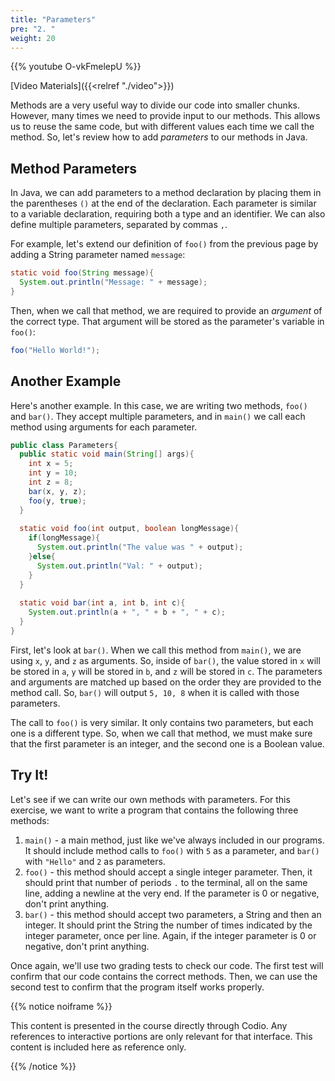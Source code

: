 ```yaml
---
title: "Parameters"
pre: "2. "
weight: 20
---
```


{{% youtube O-vkFmelepU %}}

[Video Materials]({{<relref "./video">}})

Methods are a very useful way to divide our code into smaller chunks. However, many times we need to provide input to our methods. This allows us to reuse the same code, but with different values each time we call the method. So, let's review how to add _parameters_ to our methods in Java.

## Method Parameters

In Java, we can add parameters to a method declaration by placing them in the parentheses `()` at the end of the declaration. Each parameter is similar to a variable declaration, requiring both a type and an identifier. We can also define multiple parameters, separated by commas `,`. 

For example, let's extend our definition of `foo()` from the previous page by adding a String parameter named `message`:

```java
static void foo(String message){
  System.out.println("Message: " + message);
}
```

Then, when we call that method, we are required to provide an _argument_ of the correct type. That argument will be stored as the parameter's variable in `foo()`:

```java
foo("Hello World!");
```

## Another Example

Here's another example. In this case, we are writing two methods, `foo()` and `bar()`. They accept multiple parameters, and in `main()` we call each method using arguments for each parameter.

```java
public class Parameters{
  public static void main(String[] args){
    int x = 5;
    int y = 10;
    int z = 8;
    bar(x, y, z);
    foo(y, true);
  }
  
  static void foo(int output, boolean longMessage){
    if(longMessage){
      System.out.println("The value was " + output);
    }else{
      System.out.println("Val: " + output);
    }
  }
  
  static void bar(int a, int b, int c){
    System.out.println(a + ", " + b + ", " + c);
  }
}
```

First, let's look at `bar()`. When we call this method from `main()`, we are using `x`, `y`, and `z` as arguments. So, inside of `bar()`, the value stored in `x` will be stored in `a`, `y` will be stored in `b`, and `z` will be stored in `c`. The parameters and arguments are matched up based on the order they are provided to the method call. So, `bar()` will output `5, 10, 8` when it is called with those parameters.

The call to `foo()` is very similar. It only contains two parameters, but each one is a different type. So, when we call that method, we must make sure that the first parameter is an integer, and the second one is a Boolean value. 

## Try It!

Let's see if we can write our own methods with parameters. For this exercise, we want to write a program that contains the following three methods:

1. `main()` - a main method, just like we've always included in our programs. It should include method calls to `foo()` with `5` as a parameter, and `bar()` with `"Hello"` and `2` as parameters.
2. `foo()` - this method should accept a single integer parameter. Then, it should print that number of periods `.` to the terminal, all on the same line, adding a newline at the very end. If the parameter is 0 or negative, don't print anything.
3. `bar()` - this method should accept two parameters, a String and then an integer. It should print the String the number of times indicated by the integer parameter, once per line. Again, if the integer parameter is 0 or negative, don't print anything. 

Once again, we'll use two grading tests to check our code. The first test will confirm that our code contains the correct methods. Then, we can use the second test to confirm that the program itself works properly.

{{% notice noiframe %}}

This content is presented in the course directly through Codio. Any references to interactive portions are only relevant for that interface. This content is included here as reference only. 

{{% /notice %}}

